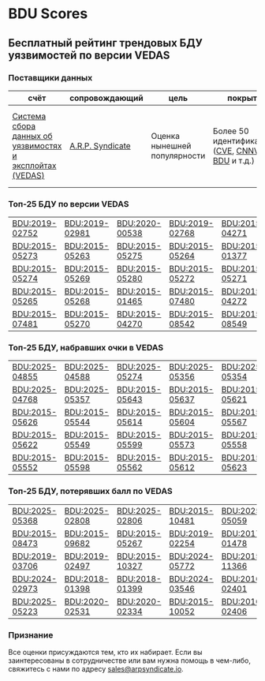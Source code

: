 
# BDU Scores
## Бесплатный рейтинг трендовых БДУ уязвимостей по версии VEDAS

### Поставщики данных
| счёт | cопровождающий | цель | покрытие | определение | частота |
| ----- | ---------- | ------- | -------- | ----------- | --------- |
| [Система сбора данных об уязвимостях и эксплойтах (VEDAS)](https://vedas.arpsyndicate.io) | [A.R.P. Syndicate](https://www.arpsyndicate.io) | Оценка нынешней популярности | Более 50 идентификаторов ([CVE](https://github.com/ARPSyndicate/cve-scores), [CNNVD](https://github.com/ARPSyndicate/cnnvd-scores), [BDU](https://github.com/ARPSyndicate/bdu-scores) и т.д.) | Аналитические данные с открытым исходным кодом (OSINT), полученные от [Exploit Observer](https://www.exploit.observer) | 6-8 часов |



<h3>Топ-25 БДУ по версии VEDAS</h3>

<table>
  <tr>
    <td><a href='https://vedas.arpsyndicate.io/?vuln=BDU:2019-02752'>BDU:2019-02752</a></td>
    <td><a href='https://vedas.arpsyndicate.io/?vuln=BDU:2019-02981'>BDU:2019-02981</a></td>
    <td><a href='https://vedas.arpsyndicate.io/?vuln=BDU:2020-00538'>BDU:2020-00538</a></td>
    <td><a href='https://vedas.arpsyndicate.io/?vuln=BDU:2019-02768'>BDU:2019-02768</a></td>
    <td><a href='https://vedas.arpsyndicate.io/?vuln=BDU:2015-04271'>BDU:2015-04271</a></td>
  </tr>
  <tr>
    <td><a href='https://vedas.arpsyndicate.io/?vuln=BDU:2015-05273'>BDU:2015-05273</a></td>
    <td><a href='https://vedas.arpsyndicate.io/?vuln=BDU:2015-05263'>BDU:2015-05263</a></td>
    <td><a href='https://vedas.arpsyndicate.io/?vuln=BDU:2015-05275'>BDU:2015-05275</a></td>
    <td><a href='https://vedas.arpsyndicate.io/?vuln=BDU:2015-05264'>BDU:2015-05264</a></td>
    <td><a href='https://vedas.arpsyndicate.io/?vuln=BDU:2015-01377'>BDU:2015-01377</a></td>
  </tr>
  <tr>
    <td><a href='https://vedas.arpsyndicate.io/?vuln=BDU:2015-05274'>BDU:2015-05274</a></td>
    <td><a href='https://vedas.arpsyndicate.io/?vuln=BDU:2015-05269'>BDU:2015-05269</a></td>
    <td><a href='https://vedas.arpsyndicate.io/?vuln=BDU:2015-05280'>BDU:2015-05280</a></td>
    <td><a href='https://vedas.arpsyndicate.io/?vuln=BDU:2015-05272'>BDU:2015-05272</a></td>
    <td><a href='https://vedas.arpsyndicate.io/?vuln=BDU:2015-05271'>BDU:2015-05271</a></td>
  </tr>
  <tr>
    <td><a href='https://vedas.arpsyndicate.io/?vuln=BDU:2015-05265'>BDU:2015-05265</a></td>
    <td><a href='https://vedas.arpsyndicate.io/?vuln=BDU:2015-05268'>BDU:2015-05268</a></td>
    <td><a href='https://vedas.arpsyndicate.io/?vuln=BDU:2015-01465'>BDU:2015-01465</a></td>
    <td><a href='https://vedas.arpsyndicate.io/?vuln=BDU:2015-07480'>BDU:2015-07480</a></td>
    <td><a href='https://vedas.arpsyndicate.io/?vuln=BDU:2015-04272'>BDU:2015-04272</a></td>
  </tr>
  <tr>
    <td><a href='https://vedas.arpsyndicate.io/?vuln=BDU:2015-07481'>BDU:2015-07481</a></td>
    <td><a href='https://vedas.arpsyndicate.io/?vuln=BDU:2015-05270'>BDU:2015-05270</a></td>
    <td><a href='https://vedas.arpsyndicate.io/?vuln=BDU:2015-04270'>BDU:2015-04270</a></td>
    <td><a href='https://vedas.arpsyndicate.io/?vuln=BDU:2015-08542'>BDU:2015-08542</a></td>
    <td><a href='https://vedas.arpsyndicate.io/?vuln=BDU:2015-08549'>BDU:2015-08549</a></td>
  </tr>
</table>


<h3>Топ-25 БДУ, набравших очки в VEDAS</h3>

<table>
  <tr>
    <td><a href='https://vedas.arpsyndicate.io/?vuln=BDU:2025-04855'>BDU:2025-04855</a></td>
    <td><a href='https://vedas.arpsyndicate.io/?vuln=BDU:2025-04588'>BDU:2025-04588</a></td>
    <td><a href='https://vedas.arpsyndicate.io/?vuln=BDU:2025-05274'>BDU:2025-05274</a></td>
    <td><a href='https://vedas.arpsyndicate.io/?vuln=BDU:2025-05356'>BDU:2025-05356</a></td>
    <td><a href='https://vedas.arpsyndicate.io/?vuln=BDU:2025-05354'>BDU:2025-05354</a></td>
  </tr>
  <tr>
    <td><a href='https://vedas.arpsyndicate.io/?vuln=BDU:2025-04768'>BDU:2025-04768</a></td>
    <td><a href='https://vedas.arpsyndicate.io/?vuln=BDU:2025-05357'>BDU:2025-05357</a></td>
    <td><a href='https://vedas.arpsyndicate.io/?vuln=BDU:2015-05643'>BDU:2015-05643</a></td>
    <td><a href='https://vedas.arpsyndicate.io/?vuln=BDU:2015-05637'>BDU:2015-05637</a></td>
    <td><a href='https://vedas.arpsyndicate.io/?vuln=BDU:2015-05621'>BDU:2015-05621</a></td>
  </tr>
  <tr>
    <td><a href='https://vedas.arpsyndicate.io/?vuln=BDU:2015-05626'>BDU:2015-05626</a></td>
    <td><a href='https://vedas.arpsyndicate.io/?vuln=BDU:2015-05544'>BDU:2015-05544</a></td>
    <td><a href='https://vedas.arpsyndicate.io/?vuln=BDU:2015-05614'>BDU:2015-05614</a></td>
    <td><a href='https://vedas.arpsyndicate.io/?vuln=BDU:2015-05604'>BDU:2015-05604</a></td>
    <td><a href='https://vedas.arpsyndicate.io/?vuln=BDU:2015-05567'>BDU:2015-05567</a></td>
  </tr>
  <tr>
    <td><a href='https://vedas.arpsyndicate.io/?vuln=BDU:2015-05622'>BDU:2015-05622</a></td>
    <td><a href='https://vedas.arpsyndicate.io/?vuln=BDU:2015-05549'>BDU:2015-05549</a></td>
    <td><a href='https://vedas.arpsyndicate.io/?vuln=BDU:2015-05599'>BDU:2015-05599</a></td>
    <td><a href='https://vedas.arpsyndicate.io/?vuln=BDU:2015-05573'>BDU:2015-05573</a></td>
    <td><a href='https://vedas.arpsyndicate.io/?vuln=BDU:2015-05558'>BDU:2015-05558</a></td>
  </tr>
  <tr>
    <td><a href='https://vedas.arpsyndicate.io/?vuln=BDU:2015-05552'>BDU:2015-05552</a></td>
    <td><a href='https://vedas.arpsyndicate.io/?vuln=BDU:2015-05598'>BDU:2015-05598</a></td>
    <td><a href='https://vedas.arpsyndicate.io/?vuln=BDU:2015-05562'>BDU:2015-05562</a></td>
    <td><a href='https://vedas.arpsyndicate.io/?vuln=BDU:2015-05612'>BDU:2015-05612</a></td>
    <td><a href='https://vedas.arpsyndicate.io/?vuln=BDU:2015-05623'>BDU:2015-05623</a></td>
  </tr>
</table>


<h3>Топ-25 БДУ, потерявших балл по VEDAS</h3>

<table>
  <tr>
    <td><a href='https://vedas.arpsyndicate.io/?vuln=BDU:2025-05368'>BDU:2025-05368</a></td>
    <td><a href='https://vedas.arpsyndicate.io/?vuln=BDU:2025-02808'>BDU:2025-02808</a></td>
    <td><a href='https://vedas.arpsyndicate.io/?vuln=BDU:2025-02806'>BDU:2025-02806</a></td>
    <td><a href='https://vedas.arpsyndicate.io/?vuln=BDU:2015-10481'>BDU:2015-10481</a></td>
    <td><a href='https://vedas.arpsyndicate.io/?vuln=BDU:2025-05059'>BDU:2025-05059</a></td>
  </tr>
  <tr>
    <td><a href='https://vedas.arpsyndicate.io/?vuln=BDU:2015-08473'>BDU:2015-08473</a></td>
    <td><a href='https://vedas.arpsyndicate.io/?vuln=BDU:2015-09682'>BDU:2015-09682</a></td>
    <td><a href='https://vedas.arpsyndicate.io/?vuln=BDU:2015-05267'>BDU:2015-05267</a></td>
    <td><a href='https://vedas.arpsyndicate.io/?vuln=BDU:2019-02254'>BDU:2019-02254</a></td>
    <td><a href='https://vedas.arpsyndicate.io/?vuln=BDU:2017-01478'>BDU:2017-01478</a></td>
  </tr>
  <tr>
    <td><a href='https://vedas.arpsyndicate.io/?vuln=BDU:2019-03706'>BDU:2019-03706</a></td>
    <td><a href='https://vedas.arpsyndicate.io/?vuln=BDU:2019-02497'>BDU:2019-02497</a></td>
    <td><a href='https://vedas.arpsyndicate.io/?vuln=BDU:2015-10327'>BDU:2015-10327</a></td>
    <td><a href='https://vedas.arpsyndicate.io/?vuln=BDU:2024-05772'>BDU:2024-05772</a></td>
    <td><a href='https://vedas.arpsyndicate.io/?vuln=BDU:2015-11366'>BDU:2015-11366</a></td>
  </tr>
  <tr>
    <td><a href='https://vedas.arpsyndicate.io/?vuln=BDU:2024-02973'>BDU:2024-02973</a></td>
    <td><a href='https://vedas.arpsyndicate.io/?vuln=BDU:2018-01398'>BDU:2018-01398</a></td>
    <td><a href='https://vedas.arpsyndicate.io/?vuln=BDU:2018-01399'>BDU:2018-01399</a></td>
    <td><a href='https://vedas.arpsyndicate.io/?vuln=BDU:2024-03546'>BDU:2024-03546</a></td>
    <td><a href='https://vedas.arpsyndicate.io/?vuln=BDU:2016-02401'>BDU:2016-02401</a></td>
  </tr>
  <tr>
    <td><a href='https://vedas.arpsyndicate.io/?vuln=BDU:2025-05223'>BDU:2025-05223</a></td>
    <td><a href='https://vedas.arpsyndicate.io/?vuln=BDU:2020-02531'>BDU:2020-02531</a></td>
    <td><a href='https://vedas.arpsyndicate.io/?vuln=BDU:2020-02334'>BDU:2020-02334</a></td>
    <td><a href='https://vedas.arpsyndicate.io/?vuln=BDU:2015-10052'>BDU:2015-10052</a></td>
    <td><a href='https://vedas.arpsyndicate.io/?vuln=BDU:2016-02406'>BDU:2016-02406</a></td>
  </tr>
</table>


### Признание
Все оценки присуждаются тем, кто их набирает.
Если вы заинтересованы в сотрудничестве или вам нужна помощь в чем-либо, свяжитесь с нами по адресу [sales@arpsyndicate.io](mailto:sales@arpsyndicate.io).

